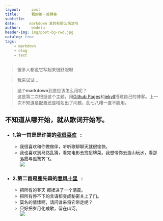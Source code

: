 ```yaml
---
layout:     post
title:      我的第一篇博客
subtitle:   
date:      markdown 真的有那么简洁吗
author:     wodelu
header-img: img/post-bg-rwd.jpg
catalog: true
tags:
    - markdown
    - blog
    - text
---
```



> 很多人都说它写起来很舒服呀 <br>

> 我来试试... <br>

> 这个**markdown**到底应该怎么用呢？<br>
这是第二次根据这个主题，用[Github Pages](https://github.com)和[jekyll](https://jekyllcn.com)搭建自己的博客。上一次不知道是配置还是域名出了问题，乱七八糟一直不能用。

## 不知道从哪开始，就从歌词开始写。
- ### 1.第一首是是许嵩的[我很喜欢](http://wordlu.github.io)&nbsp;&nbsp; :  &nbsp;&nbsp; <br>
  - 我很喜欢和你做做伴，听听歌聊聊天就很愉快。<br>
  - 我也喜欢到马路乱猜，看完电影去找招牌菜。我想带你去游山玩水，看那落霞与孤鹜齐飞。<br>
![](/img/post-bg-alitrip.jpg)
- ### 2.第二首是鹿先森的[春风十里](https://wordlu.github.io)&nbsp;&nbsp; :  &nbsp;&nbsp;<br>
  - 把所有的春天 都揉进了一个清晨。<br>
  - 把所有停不下的言语都变成秘密关上了门。<br>
  - 莫名的情愫啊，请问谁来将它带走呢？<br>
  - 只好把岁月化成歌，留在山河。<br>
![](/img/home-bg-art.jpg)